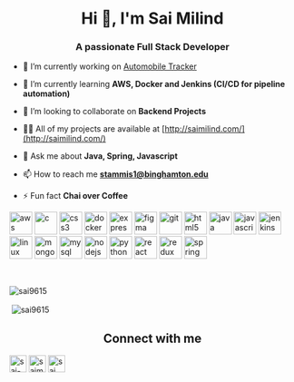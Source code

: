 <h1 align="center">Hi 👋, I'm Sai Milind</h1>
<h3 align="center">A passionate Full Stack Developer</h3>

- 🔭 I’m currently working on [Automobile Tracker](https://github.com/sai9615/Automobile_Tracker.git)

- 🌱 I’m currently learning **AWS, Docker and Jenkins (CI/CD for pipeline automation)**

- 👯 I’m looking to collaborate on **Backend Projects**

- 👨‍💻 All of my projects are available at [http://saimilind.com/](http://saimilind.com/)

- 💬 Ask me about **Java, Spring, Javascript**

- 📫 How to reach me **stammis1@binghamton.edu**

- ⚡ Fun fact **Chai over Coffee**

<p align="left"><img src="https://devicons.github.io/devicon/devicon.git/icons/amazonwebservices/amazonwebservices-original-wordmark.svg" alt="aws" width="40" height="40"/> <img src="https://devicons.github.io/devicon/devicon.git/icons/c/c-original.svg" alt="c" width="40" height="40"/> <img src="https://devicons.github.io/devicon/devicon.git/icons/css3/css3-original-wordmark.svg" alt="css3" width="40" height="40"/> <img src="https://devicons.github.io/devicon/devicon.git/icons/docker/docker-original-wordmark.svg" alt="docker" width="40" height="40"/> <img src="https://devicons.github.io/devicon/devicon.git/icons/express/express-original-wordmark.svg" alt="express" width="40" height="40"/> <img src="https://www.vectorlogo.zone/logos/figma/figma-icon.svg" alt="figma" width="40" height="40"/> <img src="https://www.vectorlogo.zone/logos/git-scm/git-scm-icon.svg" alt="git" width="40" height="40"/> <img src="https://devicons.github.io/devicon/devicon.git/icons/html5/html5-original-wordmark.svg" alt="html5" width="40" height="40"/> <img src="https://devicons.github.io/devicon/devicon.git/icons/java/java-original-wordmark.svg" alt="java" width="40" height="40"/> <img src="https://devicons.github.io/devicon/devicon.git/icons/javascript/javascript-original.svg" alt="javascript" width="40" height="40"/> <img src="https://www.vectorlogo.zone/logos/jenkins/jenkins-icon.svg" alt="jenkins" width="40" height="40"/> <img src="https://devicons.github.io/devicon/devicon.git/icons/linux/linux-original.svg" alt="linux" width="40" height="40"/> <img src="https://devicons.github.io/devicon/devicon.git/icons/mongodb/mongodb-original-wordmark.svg" alt="mongodb" width="40" height="40"/> <img src="https://devicons.github.io/devicon/devicon.git/icons/mysql/mysql-original-wordmark.svg" alt="mysql" width="40" height="40"/> <img src="https://devicons.github.io/devicon/devicon.git/icons/nodejs/nodejs-original-wordmark.svg" alt="nodejs" width="40" height="40"/> <img src="https://devicons.github.io/devicon/devicon.git/icons/python/python-original.svg" alt="python" width="40" height="40"/> <img src="https://devicons.github.io/devicon/devicon.git/icons/react/react-original-wordmark.svg" alt="react" width="40" height="40"/> <img src="https://devicons.github.io/devicon/devicon.git/icons/redux/redux-original.svg" alt="redux" width="40" height="40"/> <img src="https://www.vectorlogo.zone/logos/springio/springio-icon.svg" alt="spring" width="40" height="40"/></p>

<br>
<p><img align="left" src="https://github-readme-stats.vercel.app/api/top-langs/?username=sai9615&layout=compact&hide=html" alt="sai9615" /></p>

<br>
<p>&nbsp;<img align="center" src="https://github-readme-stats.vercel.app/api?username=sai9615&show_icons=true" alt="sai9615" /></p>

<p align="center">
<h2 align="center"> Connect with me </h2>
<a href="https://linkedin.com/in/sai-milind-tammisetti" target="blank"><img align="center" src="https://cdn.jsdelivr.net/npm/simple-icons@3.0.1/icons/linkedin.svg" alt="sai-milind-tammisetti" height="30" width="30" /></a>
<a href="https://fb.com/saimilind08" target="blank"><img align="center" src="https://cdn.jsdelivr.net/npm/simple-icons@3.0.1/icons/facebook.svg" alt="saimilind08" height="30" width="30" /></a>
<a href="https://instagram.com/sai_milind" target="blank"><img align="center" src="https://cdn.jsdelivr.net/npm/simple-icons@3.0.1/icons/instagram.svg" alt="sai_milind" height="30" width="30" /></a>
</p>